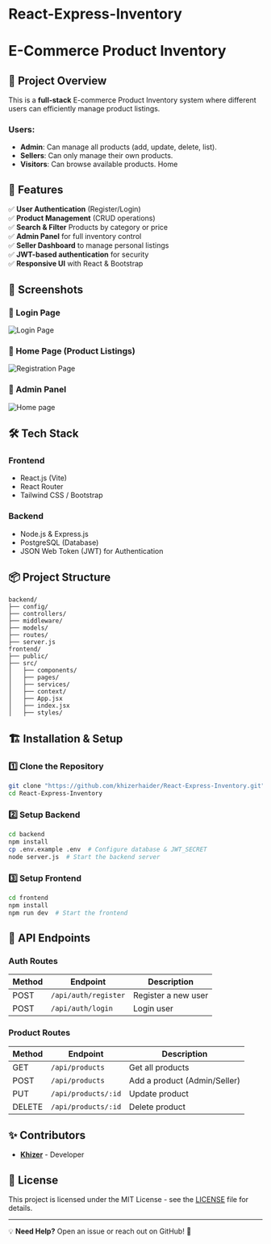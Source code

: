 # React-Express-Inventory

# E-Commerce Product Inventory
## 🚀 Project Overview
This is a **full-stack** E-commerce Product Inventory system where different users can efficiently manage product listings.

### **Users**:
- **Admin**: Can manage all products (add, update, delete, list).
- **Sellers**: Can only manage their own products.
- **Visitors**: Can browse available products.
Home
## 🌟 Features
✅ **User Authentication** (Register/Login)  
✅ **Product Management** (CRUD operations)  
✅ **Search & Filter** Products by category or price  
✅ **Admin Panel** for full inventory control  
✅ **Seller Dashboard** to manage personal listings  
✅ **JWT-based authentication** for security  
✅ **Responsive UI** with React & Bootstrap  

## 📸 Screenshots
### 🔹 Login Page
![Login Page](image.png)

### 🔹 Home Page (Product Listings)
![Registration Page](image-1.png)

### 🔹 Admin Panel
![Home page](image-2.png)

## 🛠️ Tech Stack
### **Frontend**
- React.js (Vite)
- React Router
- Tailwind CSS / Bootstrap

### **Backend**
- Node.js & Express.js
- PostgreSQL (Database)
- JSON Web Token (JWT) for Authentication

## 📦 Project Structure
```
backend/
├── config/
├── controllers/
├── middleware/
├── models/
├── routes/
├── server.js
frontend/
├── public/
├── src/
│   ├── components/
│   ├── pages/
│   ├── services/
│   ├── context/
│   ├── App.jsx
│   ├── index.jsx
│   ├── styles/
```

## 🏗️ Installation & Setup

### **1️⃣ Clone the Repository**
```sh
git clone "https://github.com/khizerhaider/React-Express-Inventory.git"
cd React-Express-Inventory
```

### **2️⃣ Setup Backend**
```sh
cd backend
npm install
cp .env.example .env  # Configure database & JWT_SECRET
node server.js  # Start the backend server
```

### **3️⃣ Setup Frontend**
```sh
cd frontend
npm install
npm run dev  # Start the frontend
```

## 🚀 API Endpoints
### **Auth Routes**
| Method | Endpoint         | Description          |
|--------|----------------|----------------------|
| POST   | `/api/auth/register` | Register a new user |
| POST   | `/api/auth/login`    | Login user |

### **Product Routes**
| Method | Endpoint         | Description          |
|--------|----------------|----------------------|
| GET   | `/api/products`      | Get all products |
| POST  | `/api/products`      | Add a product (Admin/Seller) |
| PUT   | `/api/products/:id`  | Update product |
| DELETE| `/api/products/:id`  | Delete product |

## ✨ Contributors
- **[Khizer]([https://github.com/khizerhaider](Khizer))** - Developer

## 📜 License
This project is licensed under the MIT License - see the [LICENSE](LICENSE) file for details.

---

💡 **Need Help?** Open an issue or reach out on GitHub! 🚀

